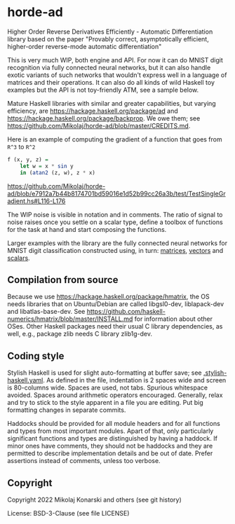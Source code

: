 # horde-ad
Higher Order Reverse Derivatives Efficiently - Automatic Differentiation library based on the paper "Provably correct, asymptotically efficient, higher-order reverse-mode automatic differentiation"

This is very much WIP, both engine and API. For now it can do MNIST digit recognition via fully connected neural networks, but it can also handle exotic variants of such networks that wouldn't express well in a language of matrices and their operations. It can also do all kinds of wild Haskell toy examples but the API is not toy-friendly ATM, see a sample below.

Mature Haskell libraries with similar and greater capabilities, but varying efficiency, are https://hackage.haskell.org/package/ad and https://hackage.haskell.org/package/backprop. We owe them; see https://github.com/Mikolaj/horde-ad/blob/master/CREDITS.md.

Here is an example of computing the gradient of a function that goes from `R^3` to `R^2`

```Haskell
f (x, y, z) =
    let w = x * sin y
    in (atan2 (z, w), z * x)
```

https://github.com/Mikolaj/horde-ad/blob/e7912a7b44b8174701bd59016e1d52b99cc26a3b/test/TestSingleGradient.hs#L116-L176

The WIP noise is visible in notation and in comments. The ratio of signal to noise raises once you settle on a scalar type, define a toolbox of functions for the task at hand and start composing the functions.

Larger examples with the library are the fully connected neural networks for MNIST digit classification constructed using, in turn: [matrices](https://github.com/Mikolaj/horde-ad/blob/master/src/HordeAd/MnistToolsMatrix.hs), [vectors](https://github.com/Mikolaj/horde-ad/blob/master/src/HordeAd/MnistToolsVector.hs) and [scalars](https://github.com/Mikolaj/horde-ad/blob/master/src/HordeAd/MnistToolsScalar.hs).


Compilation from source
-----------------------

Because we use https://hackage.haskell.org/package/hmatrix,
the OS needs libraries that on Ubuntu/Debian are called
libgsl0-dev, liblapack-dev and libatlas-base-dev.
See https://github.com/haskell-numerics/hmatrix/blob/master/INSTALL.md
for information about other OSes.
Other Haskell packages need their usual C library dependencies,
as well, e.g., package zlib needs C library zlib1g-dev.


Coding style
------------

Stylish Haskell is used for slight auto-formatting at buffer save; see
[.stylish-haskell.yaml](https://github.com/Mikolaj/horde-ad/blob/master/.stylish-haskell.yaml).
As defined in the file, indentation is 2 spaces wide and screen is
80-columns wide. Spaces are used, not tabs. Spurious whitespace avoided.
Spaces around arithmetic operators encouraged.
Generally, relax and try to stick to the style apparent in a file
you are editing. Put big formatting changes in separate commits.

Haddocks should be provided for all module headers and for all functions
and types from most important modules. Apart of that, only particularly
significant functions and types are distinguished by having a haddock.
If minor ones have comments, they should not be haddocks and they are
permitted to describe implementation details and be out of date.
Prefer assertions instead of comments, unless too verbose.


Copyright
---------

Copyright 2022 Mikolaj Konarski and others (see git history)

License: BSD-3-Clause (see file LICENSE)
